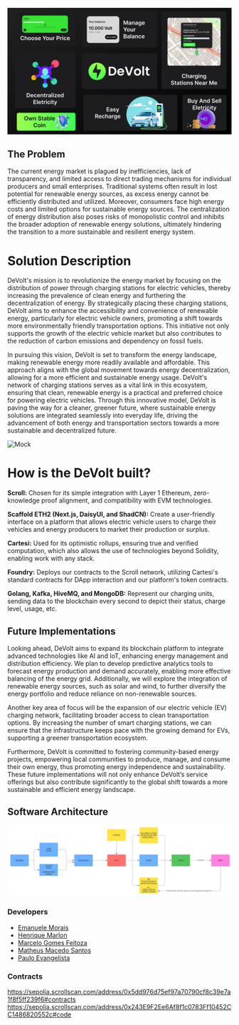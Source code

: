 ![Mock](assets/summary.png)

## The Problem

The current energy market is plagued by inefficiencies, lack of transparency, and limited access to direct trading mechanisms for individual producers and small enterprises. Traditional systems often result in lost potential for renewable energy sources, as excess energy cannot be efficiently distributed and utilized. Moreover, consumers face high energy costs and limited options for sustainable energy sources. The centralization of energy distribution also poses risks of monopolistic control and inhibits the broader adoption of renewable energy solutions, ultimately hindering the transition to a more sustainable and resilient energy system.

# Solution Description

DeVolt's mission is to revolutionize the energy market by focusing on the distribution of power through charging stations for electric vehicles, thereby increasing the prevalence of clean energy and furthering the decentralization of energy. By strategically placing these charging stations, DeVolt aims to enhance the accessibility and convenience of renewable energy, particularly for electric vehicle owners, promoting a shift towards more environmentally friendly transportation options. This initiative not only supports the growth of the electric vehicle market but also contributes to the reduction of carbon emissions and dependency on fossil fuels.

In pursuing this vision, DeVolt is set to transform the energy landscape, making renewable energy more readily available and affordable. This approach aligns with the global movement towards energy decentralization, allowing for a more efficient and sustainable energy usage. DeVolt's network of charging stations serves as a vital link in this ecosystem, ensuring that clean, renewable energy is a practical and preferred choice for powering electric vehicles. Through this innovative model, DeVolt is paving the way for a cleaner, greener future, where sustainable energy solutions are integrated seamlessly into everyday life, driving the advancement of both energy and transportation sectors towards a more sustainable and decentralized future.

![Mock](assets/mock1.png)

# How is the DeVolt built?

**⁠Scroll:** Chosen for its simple integration with Layer 1 Ethereum, zero-knowledge proof alignment, and compatibility with EVM technologies.

**Scaffold ETH2 (Next.js, DaisyUI, and ShadCN):** Create a user-friendly interface on a platform that allows electric vehicle users to charge their vehicles and energy producers to market their production or surplus.

⁠**Cartesi:** Used for its optimistic rollups, ensuring true and verified computation, which also allows the use of technologies beyond Solidity, enabling work with any stack.

**⁠Foundry:** Deploys our contracts to the Scroll network, utilizing Cartesi's standard contracts for DApp interaction and our platform's token contracts.

**Golang, Kafka, HiveMQ, and MongoDB:** Represent our charging units, sending data to the blockchain every second to depict their status, charge level, usage, etc.

## Future Implementations

Looking ahead, DeVolt aims to expand its blockchain platform to integrate advanced technologies like AI and IoT, enhancing energy management and distribution efficiency. We plan to develop predictive analytics tools to forecast energy production and demand accurately, enabling more effective balancing of the energy grid. Additionally, we will explore the integration of renewable energy sources, such as solar and wind, to further diversify the energy portfolio and reduce reliance on non-renewable sources.

Another key area of focus will be the expansion of our electric vehicle (EV) charging network, facilitating broader access to clean transportation options. By increasing the number of smart charging stations, we can ensure that the infrastructure keeps pace with the growing demand for EVs, supporting a greener transportation ecosystem.

Furthermore, DeVolt is committed to fostering community-based energy projects, empowering local communities to produce, manage, and consume their own energy, thus promoting energy independence and sustainability. These future implementations will not only enhance DeVolt’s service offerings but also contribute significantly to the global shift towards a more sustainable and efficient energy landscape.

## Software Architecture

![Mock](assets/arch.png)

### Developers

- [Emanuele Morais](https://www.linkedin.com/in/emanuele-morais/)
- [Henrique Marlon](https://www.linkedin.com/in/henriquemarlon/)
- [Marcelo Gomes Feitoza](https://www.linkedin.com/in/marcelofeitoza7/)
- [Matheus Macedo Santos](https://www.linkedin.com/in/matheusmacedosantos/)
- [Paulo Evangelista](https://www.linkedin.com/in/paulo-evangelista/)

### Contracts

https://sepolia.scrollscan.com/address/0x5dd976d75ef97a70790cf8c39e7a1f8f5ff239f6#contracts
https://sepolia.scrollscan.com/address/0x243E9F2Ee6Af8f1c0783Ff10452CC1486820552c#code
